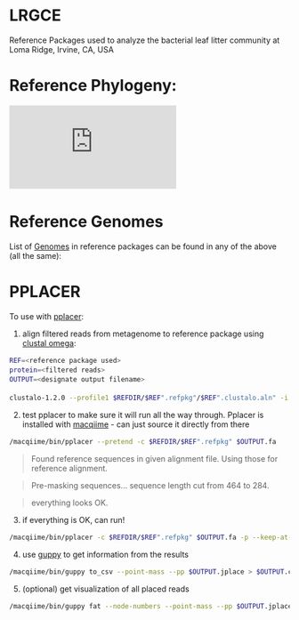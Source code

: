 # LRGCE

Reference Packages used to analyze the bacterial leaf litter community at Loma Ridge, Irvine, CA, USA

# Reference Phylogeny:
![Tree](https://github.com/alex-b-chase/LRGCE/blob/master/chase_suppfigure1.pdf)

# Reference Genomes
List of [Genomes](https://github.com/alex-b-chase/LRGCE/blob/master/protein_S3p.refpkg/seqs_sub.fix.csv) in reference packages can be found in any of the above (all the same):


# PPLACER
To use with [pplacer](http://matsen.fhcrc.org/pplacer/):

1. align filtered reads from metagenome to reference package using [clustal omega](http://www.clustal.org/omega/):

```bash
REF=<reference package used>
protein=<filtered reads>
OUTPUT=<designate output filename>

clustalo-1.2.0 --profile1 $REFDIR/$REF".refpkg"/$REF".clustalo.aln" -i $protein -o $OUTPUT.fa
```

2. test pplacer to make sure it will run all the way through. Pplacer is installed with [macqiime](http://www.wernerlab.org/software/macqiime) - can just source it directly from there

```bash
/macqiime/bin/pplacer --pretend -c $REFDIR/$REF".refpkg" $OUTPUT.fa
```

>Found reference sequences in given alignment file. Using those for reference alignment.

>Pre-masking sequences... sequence length cut from 464 to 284.

>everything looks OK.


3. if everything is OK, can run!

```bash
/macqiime/bin/pplacer -c $REFDIR/$REF".refpkg" $OUTPUT.fa -p --keep-at-most 20
```

4. use [guppy](https://matsen.github.io/pplacer/generated_rst/guppy.html) to get information from the results

```bash
/macqiime/bin/guppy to_csv --point-mass --pp $OUTPUT.jplace > $OUTPUT.csv
```

5. (optional) get visualization of all placed reads

```bash
/macqiime/bin/guppy fat --node-numbers --point-mass --pp $OUTPUT.jplace
```
